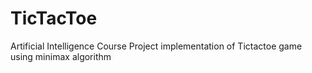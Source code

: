 # TicTacToe
Artificial Intelligence Course Project
implementation of Tictactoe game using minimax algorithm
